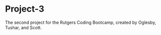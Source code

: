 # Project-3
The second project for the Rutgers Coding Bootcamp, created by Oglesby, Tushar, and Scott.
